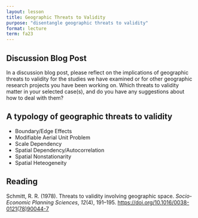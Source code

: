 ```yaml
---
layout: lesson
title: Geographic Threats to Validity
purpose: "disentangle geographic threats to validity"
format: lecture
term: fa23
---
```


## Discussion Blog Post

In a discussion blog post, please reflect on the implications of geographic threats to validity for the studies we have examined or for other geographic research projects you have been working on. Which threats to validity matter in your selected case(s), and do you have any suggestions about how to deal with them?

## A typology of geographic threats to validity

- Boundary/Edge Effects
- Modifiable Aerial Unit Problem
- Scale Dependency
- Spatial Dependency/Autocorrelation
- Spatial Nonstationarity
- Spatial Heteogeneity 

## Reading

Schmitt, R. R. (1978). Threats to validity involving geographic space. *Socio-Economic Planning Sciences*, *12*(4), 191–195. <https://doi.org/10.1016/0038-0121(78)90044-7>
